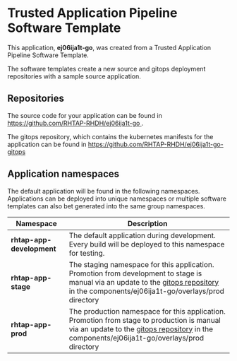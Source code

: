 # Trusted Application Pipeline Software Template

This application, **ej06ija1t-go**, was created from a Trusted Application Pipeline Software Template.

The software templates create a new source and gitops deployment repositories with a sample source application. 

## Repositories

The source code for your application can be found in [https://github.com/RHTAP-RHDH/ej06ija1t-go ](https://github.com/RHTAP-RHDH/ej06ija1t-go ).
 
The gitops repository, which contains the kubernetes manifests for the application can be found in 
[https://github.com/RHTAP-RHDH/ej06ija1t-go-gitops ](https://github.com/RHTAP-RHDH/ej06ija1t-go-gitops ) 

## Application namespaces 

The default application will be found in the following namespaces. Applications can be deployed into unique namespaces or multiple software templates can also bet generated into the same group namespaces.  

|  Namespace   |  Description   |  
| -------- | -------- |   
| **rhtap-app-development** | The default application during development. Every build will be deployed to this namespace for testing. | 
| **rhtap-app-stage** | The staging namespace for this application. Promotion from development to stage is manual via an update to the [gitops repository](https://github.com/RHTAP-RHDH/ej06ija1t-go-gitops ) in the components/ej06ija1t-go/overlays/prod directory |  
| **rhtap-app-prod** | The production namespace for this application. Promotion from stage to production is manual via an update to the [gitops repository](https://github.com/RHTAP-RHDH/ej06ija1t-go-gitops ) in the components/ej06ija1t-go/overlays/prod directory | 